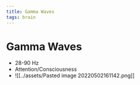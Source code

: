 ```yaml
---
title: Gamma Waves
tags: brain
---
```


# Gamma Waves
- 28-90 Hz
- Attention/Consciousness
- ![[../assets/Pasted image 20220502161142.png]]




















